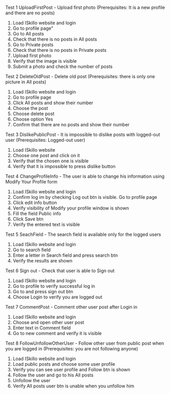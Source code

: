 Test 1 UploadFirstPost - Upload first photo (Prerequisites: It is a new profile and there are no posts)
1. Load ISkillo website and login
2. Go to profile page"
3. Go to All posts
4. Check that there is no posts in All posts
5. Go to Private posts
6. Check that there is no posts in Private posts
7. Upload first photo
8. Verify that the image is visible
9. Submit a photo and check the number of posts

Test 2 DeleteOldPost - Delete old post (Prerequisites: there is only one picture in All posts)
1. Load ISkillo website and login 
2. Go to profile page
3. Click All posts and show their number
4. Choose the post 
5. Choose delete post
6. Choose option Yes
7. Confirm that there are no posts and show their number

Test 3 DislikePublicPost - It is impossible to dislike posts with logged-out user (Prerequisites: Logged-out user)
1. Load ISkillo website
2. Choose one post and click on it
3. Verify that the chosen one is visible
4. Verify that it is impossible to press dislike button

Test 4 ChangeProfileInfo - The user is able to change his information using Modify Your Profile form 
1. Load ISkillo website and login
2. Confirm log im by checking Log out btn is visible. Go to profile page
3. Click edit info button
4. Verify visibility of Modify your profile window is shown
5. Fill the field Public info
6. Click Save btn
7. Verify the entered text is visible

Test 5 SeachField - The search field is available only for the logged users
1. Load ISkillo website and login
2. Go to search field
3. Enter a letter in Search field and press search btn
4. Verify the results are shown

Test 6 Sign out - Check that user is able to Sign out
1. Load ISkillo website and login
2. Go to profile to verify successful log in
3. Go to and press sign out btn
4. Choose Login to verify you are logged out

Test 7 CommentPost - Comment other user post after Login in
1. Load ISkillo website and login
2. Choose and open other user post
3. Enter text in Comment field
4. Go to new comment and verify it is visible

Test 8 FollowUnfollowOtherUser -  Follow other user from public post when you are logged in (Prerequisites: you are not following anyone)
1. Load ISkillo website and login
2. Load public posts and choose some user profile
3. Verify you can see user profile and Follow btn is shown
4. Follow the user and go to his All posts
5. Unfollow the user 
6. Verify All posts user btn is unable when you unfollow him